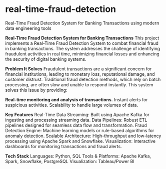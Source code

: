 # real-time-fraud-detection
Real-Time Fraud Detection System for Banking Transactions using modern data engineering tools


**Real-Time Fraud Detection System for Banking Transactions**
This project implements a Real-Time Fraud Detection System to combat financial fraud in banking transactions. The system addresses the challenge of identifying fraudulent activities in real time, minimizing financial losses and enhancing the security of digital banking systems.

**Problem It Solves**
Fraudulent transactions are a significant concern for financial institutions, leading to monetary loss, reputational damage, and customer distrust. Traditional fraud detection methods, which rely on batch processing, are often slow and unable to respond instantly. This system solves this issue by providing:

**Real-time monitoring and analysis of transactions.**
Instant alerts for suspicious activities.
Scalability to handle large volumes of data.

**Key Features**
Real-Time Data Streaming: Built using Apache Kafka for ingesting and processing streaming data.
Data Pipelines: Robust ETL pipelines designed for seamless data flow and transformation.
Fraud Detection Engine: Machine learning models or rule-based algorithms for anomaly detection.
Scalable Architecture: High-throughput and low-latency processing using Apache Spark and Snowflake.
Visualization: Interactive dashboards for monitoring transactions and fraud alerts.

**Tech Stack**
Languages: Python, SQL
Tools & Platforms: Apache Kafka, Spark, Snowflake, PostgreSQL
Visualization: Tableau/Power BI
